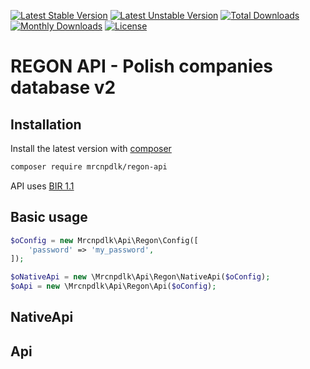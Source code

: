 
[![Latest Stable Version](https://img.shields.io/github/release/mrcnpdlk/regon-api.svg)](https://packagist.org/packages/mrcnpdlk/regon-api)
[![Latest Unstable Version](https://poser.pugx.org/mrcnpdlk/regon-api/v/unstable.png)](https://packagist.org/packages/mrcnpdlk/regon-api)
[![Total Downloads](https://img.shields.io/packagist/dt/mrcnpdlk/regon-api.svg)](https://packagist.org/packages/mrcnpdlk/regon-api)
[![Monthly Downloads](https://img.shields.io/packagist/dm/mrcnpdlk/regon-api.svg)](https://packagist.org/packages/mrcnpdlk/regon-api)
[![License](https://img.shields.io/packagist/l/mrcnpdlk/regon-api.svg)](https://packagist.org/packages/mrcnpdlk/regon-api)    

# REGON API - Polish companies database v2

## Installation

Install the latest version with [composer](https://packagist.org/packages/mrcnpdlk/regon-api)
```bash
composer require mrcnpdlk/regon-api
```

API uses [BIR 1.1](https://api.stat.gov.pl/Home/RegonApi)

## Basic usage

```php
$oConfig = new Mrcnpdlk\Api\Regon\Config([
    'password' => 'my_password',
]);

$oNativeApi = new \Mrcnpdlk\Api\Regon\NativeApi($oConfig);
$oApi = new \Mrcnpdlk\Api\Regon\Api($oConfig);
```

## NativeApi



## Api
